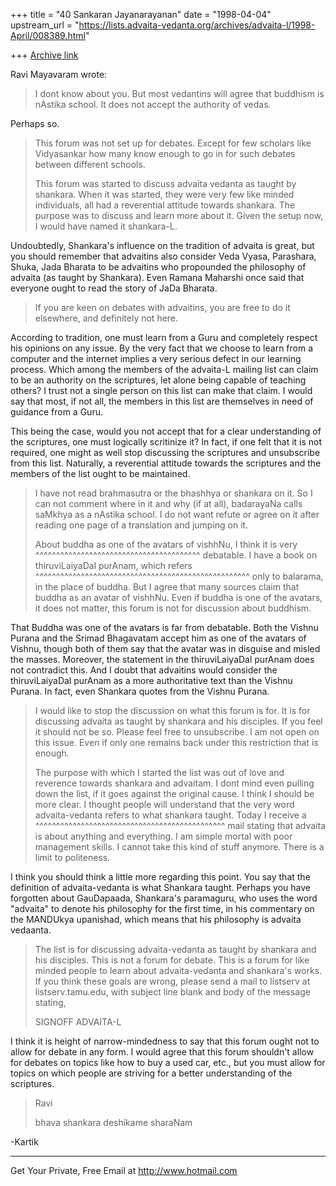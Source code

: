 +++
title = "40 Sankaran Jayanarayanan"
date = "1998-04-04"
upstream_url = "https://lists.advaita-vedanta.org/archives/advaita-l/1998-April/008389.html"

+++
[Archive link](https://lists.advaita-vedanta.org/archives/advaita-l/1998-April/008389.html)

Ravi Mayavaram <msr at REDDY20.TAMU.EDU> wrote:

>I dont know about you. But most vedantins will agree that
>buddhism is nAstika school. It does not accept the authority of vedas.
>

Perhaps so.

>This forum was not set up for debates. Except for few scholars like
>Vidyasankar how many know enough to go in for such debates between
>different schools.
>
>This forum was started to discuss advaita vedanta as taught by
>shankara. When it was started, they were very few like minded
>individuals, all had a reverential attitude towards shankara. The
>purpose was to discuss and learn more about it. Given the setup now,
>I would have named it shankara-L.
>

Undoubtedly, Shankara's influence on the tradition of advaita is great,
but you should remember that advaitins also consider Veda Vyasa,
Parashara, Shuka, Jada Bharata to be advaitins who propounded the
philosophy of advaita (as taught by Shankara). Even Ramana Maharshi once
said that everyone ought to read the story of JaDa Bharata.

>If you are keen on debates with advaitins, you are free to do it
>elsewhere, and definitely not here.
>

According to tradition, one must learn from a Guru and completely
respect his opinions on any issue. By the very fact that we choose to
learn from a computer and the internet implies a very serious defect in
our learning process. Which among the members of the advaita-L mailing
list can claim to be an authority on the scriptures, let alone being
capable of teaching others? I trust not a single person on this list can
make that claim. I would say that most, if not all, the members in this
list are themselves in need of guidance from a Guru.

This being the case, would you not accept that for a clear understanding
of the scriptures, one must logically scritinize it? In fact, if one
felt that it is not required, one might as well stop discussing the
scriptures and unsubscribe from this list. Naturally, a reverential
attitude towards the scriptures and the members of the list ought to be
maintained.

>I have not read brahmasutra or the bhashhya or shankara on it. So I
>can not comment where in it and why (if at all), badarayaNa calls
>saMkhya as a nAstika school. I do not want refute or agree on it after
>reading one page of a translation and jumping on it.
>
>About buddha as one of the avatars of vishhNu, I think it is very
       ^^^^^^^^^^^^^^^^^^^^^^^^^^^^^^^^^^^^^^^^
>debatable. I have a book on thiruviLaiyaDal purAnam, which refers
^^^^^^^^^^^^^^^^^^^^^^^^^^^^^^^^^^^^^^^^^^^^^^^^^^^^
> only
>to balarama, in the place of buddha. But I agree that many sources
>claim that buddha as an avatar of vishhNu.  Even if buddha is one of
>the avatars, it does not matter, this forum is not for discussion
>about buddhism.
>

That Buddha was one of the avatars is far from debatable. Both the
Vishnu Purana and the Srimad Bhagavatam accept him as one of the avatars
of Vishnu, though both of them say that the avatar was in disguise and
misled the masses. Moreover, the statement in the thiruviLaiyaDal
purAnam does not contradict this. And I doubt that advaitins would
consider the thiruviLaiyaDal purAnam as a more authoritative text than
the Vishnu Purana. In fact, even Shankara quotes from the Vishnu Purana.

>I would like to stop the discussion on what this forum is for. It is
>for discussing advaita as taught by shankara and his disciples. If you
>feel it should not be so. Please feel free to unsubscribe. I am not
>open on this issue. Even if only one remains back under this
>restriction that is enough.
>
>The purpose with which I started the list was out of love and
>reverence towards shankara and advaitam. I dont mind even pulling down
>the list, if it goes against the original cause.  I think I should be
>more clear. I thought people will understand that the very word
>advaita-vedanta refers to what shankara taught. Today I receive a
 ^^^^^^^^^^^^^^^^^^^^^^^^^^^^^^^^^^^^^^^^^^^^^^
>mail
>stating that advaita is about anything and everything.  I am simple
>mortal with poor management skills. I cannot take this kind of stuff
>anymore. There is a limit to politeness.
>

I think you should think a little more regarding this point. You say
that the definition of advaita-vedanta is what Shankara taught. Perhaps
you have forgotten about GauDapaada, Shankara's paramaguru, who uses the
word "advaita" to denote his philosophy for the first time, in his
commentary on the MANDUkya upanishad, which means that his philosophy is
advaita vedaanta.

>The list is for discussing advaita-vedanta as taught by shankara and
>his disciples. This is not a forum for debate. This is a forum for
>like minded people to learn about advaita-vedanta and shankara's
>works. If you think these goals are wrong, please send a mail
>to listserv at listserv.tamu.edu, with subject line blank and body of the
>message stating,
>
>SIGNOFF ADVAITA-L
>

I think it is height of narrow-mindedness to say that this forum ought
not to allow for debate in any form. I would agree that this forum
shouldn't allow for debates on topics like how to buy a used car, etc.,
but you must allow for topics on which people are striving for a better
understanding of the scriptures.

>Ravi
>
>bhava shankara deshikame sharaNam
>

-Kartik

______________________________________________________
Get Your Private, Free Email at http://www.hotmail.com

